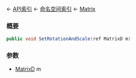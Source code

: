 ← [API索引](Api-Index) ← [命名空间索引](Namespace-Index) ← [Matrix](VRageMath.Matrix)

### 概要

```csharp
public void SetRotationAndScale(ref MatrixD m)
```

### 参数

* [MatrixD](VRageMath.MatrixD) m
